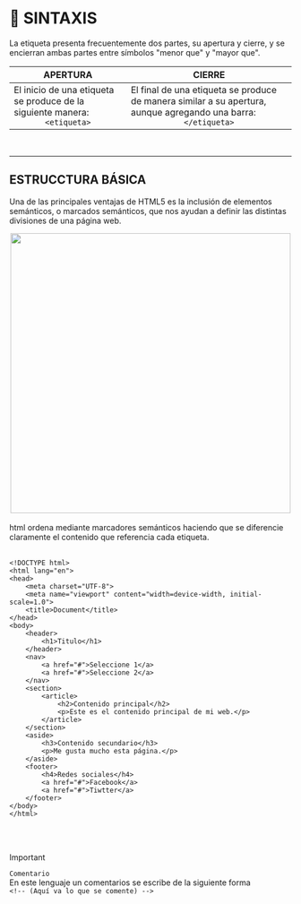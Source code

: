 # :mag_right: SINTAXIS 
La etiqueta presenta frecuentemente dos partes, su apertura y cierre, y se encierran ambas partes entre símbolos "menor que" y "mayor que".
<br>

| APERTURA  | CIERRE |
|---|---|
|El inicio de una etiqueta se produce de la siguiente manera:<div align="center"> `<etiqueta>`</div> |El final de una etiqueta se produce de manera similar a su apertura, aunque agregando una barra:<div align="center"> `</etiqueta>` </div> |


<br>

***

## ESTRUCCTURA BÁSICA
Una de las principales ventajas de HTML5 es la inclusión de elementos semánticos, o marcados semánticos, que nos ayudan a definir las distintas divisiones de una página web.
<br>
<div align="center">

<img src="https://github.com/judali05/HTML-5/assets/129390687/df9831e5-b716-4eb1-9752-fb70e2273552" style=" width: 500px;">
  
</div>
<br>
html ordena mediante marcadores semánticos haciendo que se diferencie claramente el contenido que referencia cada etiqueta.
<br>
<br>

~~~
<!DOCTYPE html>
<html lang="en">
<head>
    <meta charset="UTF-8">
    <meta name="viewport" content="width=device-width, initial-scale=1.0">
    <title>Document</title>
</head>
<body>
    <header>
        <h1>Titulo</h1>
    </header>
    <nav>
        <a href="#">Seleccione 1</a>
        <a href="#">Seleccione 2</a>
    </nav>
    <section>      
        <article>
            <h2>Contenido principal</h2>
            <p>Este es el contenido principal de mi web.</p>      
        </article>      
    </section>
    <aside>
        <h3>Contenido secundario</h3>
        <p>Me gusta mucho esta página.</p>
    </aside>
    <footer>
        <h4>Redes sociales</h4>
        <a href="#">Facebook</a>
        <a href="#">Tiwtter</a>
    </footer>
</body>
</html>
~~~

<br>
<br>

> [!IMPORTANT]
>`Comentario` <br>
>En este lenguaje un comentarios se escribe de la siguiente forma <br>
>`<!-- (Aquí va lo que se comente) -->`
<br>
